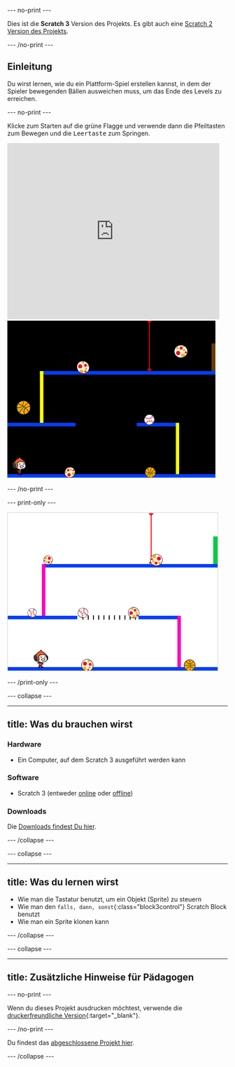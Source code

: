 \--- no-print \---

Dies ist die **Scratch 3** Version des Projekts. Es gibt auch eine [Scratch 2 Version des Projekts](https://projects.raspberrypi.org/en/projects/dodgeball-scratch2).

\--- /no-print \---

## Einleitung

Du wirst lernen, wie du ein Plattform-Spiel erstellen kannst, in dem der Spieler bewegenden Bällen ausweichen muss, um das Ende des Levels zu erreichen.

\--- no-print \---

Klicke zum Starten auf die grüne Flagge und verwende dann die Pfeiltasten zum Bewegen und die <kbd>Leertaste</kbd> zum Springen.

<div class="scratch-preview">
  <iframe allowtransparency="true" width="485" height="402" src="https://scratch.mit.edu/projects/embed/251809924/?autostart=false" frameborder="0" scrolling="no"></iframe>
  <img src="images/dodge-final.png">
</div>

\--- /no-print \---

\--- print-only \---

![Völkerball wird gespielt](images/dodgeball-showcase.png)

\--- /print-only \---

\--- collapse \---

* * *

## title: Was du brauchen wirst

### Hardware

+ Ein Computer, auf dem Scratch 3 ausgeführt werden kann

### Software

+ Scratch 3 (entweder [online](https://scratch.mit.edu/projects/editor/) oder [offline](https://scratch.mit.edu/download/))

### Downloads

Die [Downloads findest Du hier](http://rpf.io/p/en/dodgeball-go).

\--- /collapse \---

\--- collapse \---

* * *

## title: Was du lernen wirst

+ Wie man die Tastatur benutzt, um ein Objekt (Sprite) zu steuern
+ Wie man den `falls, dann, sonst`{:class="block3control"} Scratch Block benutzt
+ Wie man ein Sprite klonen kann

\--- /collapse \---

\--- collapse \---

* * *

## title: Zusätzliche Hinweise für Pädagogen

\--- no-print \---

Wenn du dieses Projekt ausdrucken möchtest, verwende die [druckerfreundliche Version](https://projects.raspberrypi.org/en/projects/dodgeball/print){:target="_blank"}.

\--- /no-print \---

Du findest das [abgeschlossene Projekt hier](http://rpf.io/p/en/dodgeball-get).

\--- /collapse \---